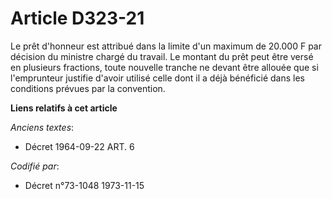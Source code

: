 # Article D323-21

Le prêt d'honneur est attribué dans la limite d'un maximum de 20.000 F par décision du ministre chargé du travail. Le montant
du prêt peut être versé en plusieurs fractions, toute nouvelle tranche ne devant être allouée que si l'emprunteur justifie
d'avoir utilisé celle dont il a déjà bénéficié dans les conditions prévues par la convention.

**Liens relatifs à cet article**

_Anciens textes_:

  - Décret  1964-09-22 ART. 6

_Codifié par_:

  - Décret n°73-1048 1973-11-15
